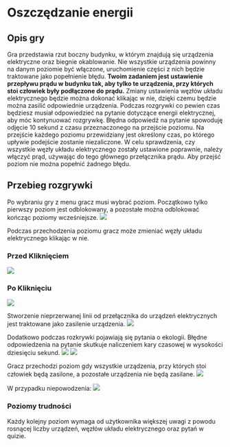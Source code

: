 # Oszczędzanie energii

## Opis gry
Gra przedstawia rzut boczny budynku, w którym znajdują się urządzenia elektryczne oraz biegnie okablowanie.
Nie wszystkie urządzenia powinny na danym poziomie być włączone, uruchomienie części z nich będzie traktowane 
jako popełnienie błędu.<strong> Twoim zadaniem jest ustawienie przepływu prądu w budynku tak, aby tylko te urządzenia, 
przy których stoi człowiek były podłączone do prądu.</strong> Zmiany ustawienia węzłów układu elektrycznego będzie można 
dokonać klikając w nie, dzięki czemu będzie można zasilić odpowiednie urządzenia. Podczas rozgrywki co pewien czas
będziesz musiał odpowiedzieć na pytanie dotyczące energii elektrycznej, aby móc kontynuować rozgrywkę. Błędna
odpowiedź na pytanie spowoduję odjęcie 10 sekund z czasu przeznaczonego na przejście poziomu. Na 
przejście każdego poziomu przewidziany jest określony czas, po którego upływie podejście zostanie niezaliczone. 
W celu sprawdzenia, czy wszystkie węzły układu elektrycznego zostały ustawione poprawnie, należy włączyć prąd, 
używając do tego głównego przełącznika prądu. Aby przejść poziom nie można popełnić żadnego błędu. 

## Przebieg rozgrywki
Po wybraniu gry z menu gracz musi wybrać poziom. Początkowo tylko pierwszy poziom jest odblokowany, a pozostałe
można odblokować kończąc poziomy wcześniejsze.
<img src="https://i.imgur.com/Ruonrp3.png">

Podczas przechodzenia poziomu gracz może zmieniać węzły układu elektrycznego
klikając w nie.
### Przed Kliknięciem
<img src="https://i.imgur.com/3X8rH5c.png">

### Po Kliknięciu
<img src="https://i.imgur.com/8nadXEl.png">

Stworzenie nieprzerwanej linii od przełącznika do urządzeń elektrycznych jest traktowane jako
zasilenie urządzenia.
<img src="https://i.imgur.com/vLbuG8b.png">

Dodatkowo podczas rozkrywki pojawiają się pytania o ekologii. Błędne odpowiedzenia na pytanie skutkuje naliczeniem kary czasowej w wysokości dziesięciu sekund.
<img src="https://i.imgur.com/9Rv04vA.png">
<img src="https://i.imgur.com/8lyv2pk.png">

Gracz przechodzi poziom gdy wszystkie urządzenia, przy których stoi człowiek będą zasilone, a pozostałe urządzenia
nie będą zasilane.
<img src="https://i.imgur.com/Ulhzyia.png">

W przypadku niepowodzenia:
<img src="https://i.imgur.com/1CV5zdG.png">


### Poziomy trudności
Każdy kolejny poziom wymaga od użytkownika większej uwagi z powodu rosnącej liczby urządzeń, węzłów układu elektrycznego oraz pytań w quizie.
